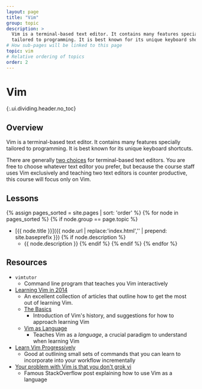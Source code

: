 ```yaml
---
layout: page
title: "Vim"
group: topic
description: >
  Vim is a terminal-based text editor. It contains many features specially
  tailored to programming. It is best known for its unique keyboard shortcuts.
# How sub-pages will be linked to this page
topic: vim
# Relative ordering of topics
order: 2
---
```



# Vim
{:.ui.dividing.header.no_toc}

## Overview

Vim is a terminal-based text editor. It contains many features specially
tailored to programming. It is best known for its unique keyboard shortcuts.

There are generally [two choices][editor-war] for terminal-based text editors.
You are free to choose whatever text editor you prefer, but because the course
staff uses Vim exclusively and teaching two text editors is counter productive,
this course will focus only on Vim.

## Lessons

{% assign pages_sorted = site.pages | sort: 'order' %}
{% for node in pages_sorted %}
{% if node.group == page.topic %}
- [{{ node.title }}]({{ node.url | replace:'index.html','' | prepend: site.baseprefix }})
{% if node.description %}
    - {{ node.description }}
{% endif %}
{% endif %}
{% endfor %}

## Resources

- `vimtutor`
    - Command line program that teaches you Vim interactively
- [Learning Vim in 2014][learning-vim]
    - An excellent collection of articles that outline how to get the most out
      of learning Vim.
    - [The Basics][the-basics]
        - Introduction of Vim's history, and suggestions for how to approach
          learning Vim
    - [Vim as Language][vim-language]
        - Teaches Vim as a _language_, a crucial paradigm to understand when
          learning Vim
- [Learn Vim Progressively][learn-vim-progressively]
    - Good at outlining small sets of commands that you can learn to incorporate
      into your workflow incrementally
- [Your problem with Vim is that you don't grok vi][grok-vi]
    - Famous StackOverflow post explaining how to use Vim as a language

[editor-war]: http://en.wikipedia.org/wiki/Editor_war
[learning-vim]: http://benmccormick.org/learning-vim-in-2014/
[the-basics]: http://benmccormick.org/2014/06/30/learning-vim-in-2014-the-basics/
[vim-language]: http://benmccormick.org/2014/07/02/learning-vim-in-2014-vim-as-language/
[learn-vim-progressively]: http://yannesposito.com/Scratch/en/blog/Learn-Vim-Progressively/
[grok-vi]: http://stackoverflow.com/questions/1218390/what-is-your-most-productive-shortcut-with-vim/1220118#1220118
